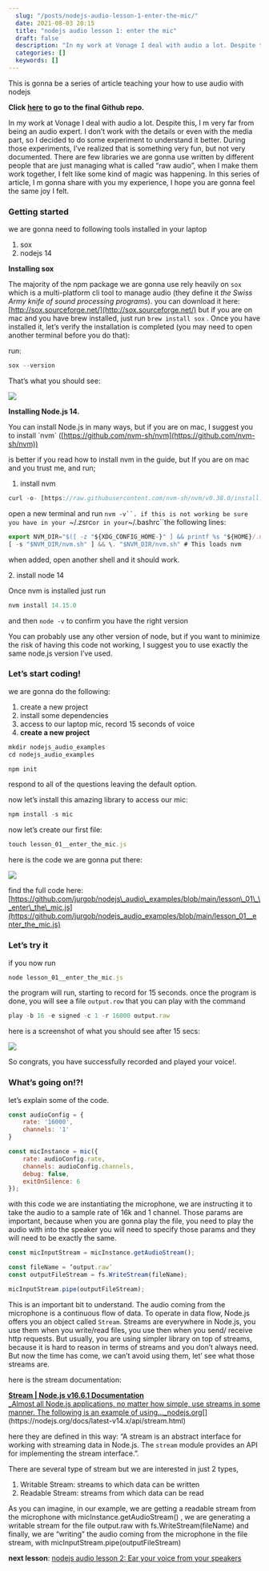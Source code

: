 ```yaml
---
  slug: "/posts/nodejs-audio-lesson-1-enter-the-mic/"
  date: 2021-08-03 20:15
  title: "nodejs audio lesson 1: enter the mic"
  draft: false
  description: "In my work at Vonage I deal with audio a lot. Despite this, I m very far from being an audio expert. I don’t work with the details or even with the media part, so I decided to do some experiment to…"
  categories: []
  keywords: []
---
```

  
This is gonna be a series of article teaching your how to use audio with nodejs

**Click** [**here**](https://github.com/jurgob/nodejs_audio_examples) **to go to the final Github repo.**

In my work at Vonage I deal with audio a lot. Despite this, I m very far from being an audio expert. I don’t work with the details or even with the media part, so I decided to do some experiment to understand it better. During those experiments, I’ve realized that is something very fun, but not very documented. There are few libraries we are gonna use written by different people that are just managing what is called “raw audio”, when I make them work together, I felt like some kind of magic was happening. In this series of article, I m gonna share with you my experience, I hope you are gonna feel the same joy I felt.

### Getting started

we are gonna need to following tools installed in your laptop

1.  sox
2.  nodejs 14

**Installing sox**

The majority of the npm package we are gonna use rely heavily on `sox` which is a multi-platform cli tool to manage audio (they define it _the Swiss Army knife of sound processing programs_). you can download it here: [http://sox.sourceforge.net/](http://sox.sourceforge.net/) but if you are on mac and you have brew installed, just run `brew install sox` . Once you have installed it, let’s verify the installation is completed (you may need to open another terminal before you do that):

run:

```js
sox --version
```

That’s what you should see:

![](/images/nodejs-audio-lesson-1-enter-the-mic-0.png)

**Installing Node.js 14.**

You can install Node.js in many ways, but if you are on mac, I suggest you to install \`nvm\` ([https://github.com/nvm-sh/nvm](https://github.com/nvm-sh/nvm))

is better if you read how to install nvm in the guide, but If you are on mac and you trust me, and run;

1.  install nvm

```js
curl -o- [https://raw.githubusercontent.com/nvm-sh/nvm/v0.38.0/install.sh](https://raw.githubusercontent.com/nvm-sh/nvm/v0.38.0/install.sh) | bash
```

open a new terminal and run `nvm -v``. if this is not working be sure you have in your `~/.zsrc` or in your `~/.bashrc``the following lines:

```js
export NVM_DIR="$([ -z "${XDG_CONFIG_HOME-}" ] && printf %s "${HOME}/.nvm" || printf %s "${XDG_CONFIG_HOME}/nvm")"  
[ -s "$NVM_DIR/nvm.sh" ] && \. "$NVM_DIR/nvm.sh" # This loads nvm
```

when added, open another shell and it should work.

2\. install node 14

Once nvm is installed just run

```js
nvm install 14.15.0
```

and then `node -v` to confirm you have the right version

You can probably use any other version of node, but if you want to minimize the risk of having this code not working, I suggest you to use exactly the same node.js version I’ve used.

### Let’s start coding!

we are gonna do the following:

1.  create a new project
2.  install some dependencies
3.  access to our laptop mic, record 15 seconds of voice
4.  **create a new project**

```js
mkdir nodejs_audio_examples  
cd nodejs_audio_examples
```
```js
npm init
```

respond to all of the questions leaving the default option.

now let’s install this amazing library to access our mic:

```js
npm install -s mic
```

now let’s create our first file:

```js
touch lesson_01__enter_the_mic.js
```

here is the code we are gonna put there:

![](/images/nodejs-audio-lesson-1-enter-the-mic-1.png)

find the full code here: [https://github.com/jurgob/nodejs\_audio\_examples/blob/main/lesson\_01\_\_enter\_the\_mic.js](https://github.com/jurgob/nodejs_audio_examples/blob/main/lesson_01__enter_the_mic.js)

### Let’s try it

if you now run

```js
node lesson_01__enter_the_mic.js
```

the program will run, starting to record for 15 seconds. once the program is done, you will see a file `output.row` that you can play with the command

```js
play -b 16 -e signed -c 1 -r 16000 output.raw
```

here is a screenshot of what you should see after 15 secs:

![](/images/nodejs-audio-lesson-1-enter-the-mic-2.png)

So congrats, you have successfully recorded and played your voice!.

### What’s going on!?!

let’s explain some of the code.

```js
const audioConfig = {  
    rate: '16000',  
    channels: '1'  
}
```
```js
const micInstance = mic({  
    rate: audioConfig.rate,  
    channels: audioConfig.channels,  
    debug: false,  
    exitOnSilence: 6  
});
```

with this code we are instantiating the microphone, we are instructing it to take the audio to a sample rate of 16k and 1 channel. Those params are important, because when you are gonna play the file, you need to play the audio with into the speaker you will need to specify those params and they will need to be exactly the same.

```js
const micInputStream = micInstance.getAudioStream();
```
```js
const fileName = ‘output.raw’  
const outputFileStream = fs.WriteStream(fileName);
```
```js
micInputStream.pipe(outputFileStream);
```

This is an important bit to understand. The audio coming from the microphone is a continuous flow of data. To operate in data flow, Node.js offers you an object called `Stream`. Streams are everywhere in Node.js, you use them when you write/read files, you use then when you send/ receive http requests. But usually, you are using simpler library on top of streams, because it is hard to reason in terms of streams and you don’t always need.   
But now the time has come, we can’t avoid using them, let’ see what those streams are.

here is the stream documentation:

[**Stream | Node.js v16.6.1 Documentation**  
_Almost all Node.js applications, no matter how simple, use streams in some manner. The following is an example of using…_nodejs.org](https://nodejs.org/docs/latest-v14.x/api/stream.html "https://nodejs.org/docs/latest-v14.x/api/stream.html")[](https://nodejs.org/docs/latest-v14.x/api/stream.html)

here they are defined in this way: “A stream is an abstract interface for working with streaming data in Node.js. The `stream` module provides an API for implementing the stream interface.”.

There are several type of stream but we are interested in just 2 types,

1.  Writable Stream: streams to which data can be written
2.  Readable Stream: streams from which data can be read

As you can imagine, in our example, we are getting a readable stream from the microphone with micInstance.getAudioStream() , we are generating a writable stream for the file output.raw with fs.WriteStream(fileName) and finally, we are “writing” the audio coming from the microphone in the file stream, with micInputStream.pipe(outputFileStream)

**next lesson**: [nodejs audio lesson 2: Ear your voice from your speakers](https://medium.com/@jurgo.boemo/nodejs-audio-lesson-2-math-and-music-baudio-for-the-win-e3ad98abf044)
  